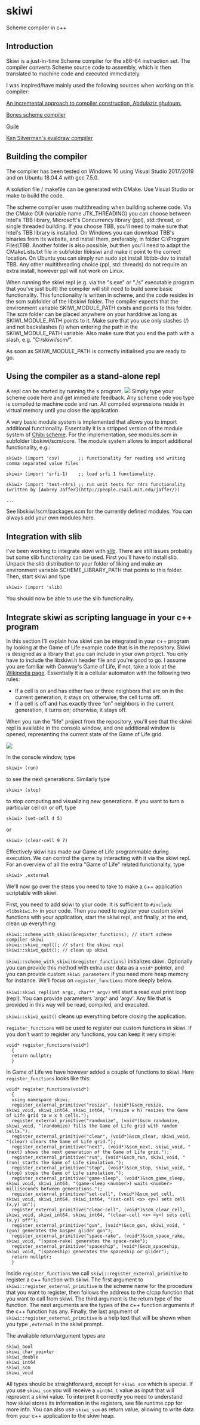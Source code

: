# skiwi
Scheme compiler in c++

Introduction
------------

Skiwi is a just-in-time Scheme compiler for the x86-64 instruction set. The compiler
converts Scheme source code to assembly, which is then translated to machine code and 
executed immediately.

I was inspired/have mainly used the following sources when working on this compiler:

[An incremental approach to compiler construction, Abdulaziz ghuloum.](http://scheme2006.cs.uchicago.edu/11-ghuloum.pdf)

[Bones scheme compiler](http://www.call-with-current-continuation.org/bones/)

[Guile](https://www.gnu.org/software/guile/)

[Ken Silverman's evaldraw compiler](http://advsys.net/ken/download.htm)

Building the compiler
---------------------

The compiler has been tested on Windows 10 using Visual Studio 2017/2019 and on Ubuntu 18.04.4
with gcc 7.5.0.

A solution file / makefile can be generated with CMake. Use Visual Studio or make to build the code.

The scheme compiler uses multithreading when building scheme code. Via the CMake GUI (variable name JTK_THREADING) you can choose between Intel's TBB library, Microsoft's Concurrency library (ppl), std::thread, or single threaded building. If you choose TBB, you'll need to make sure that Intel's TBB library is installed. On Windows you can download TBB's binaries from its website, and install them, preferably, in folder C:\Program Files\TBB. Another folder is also possible, but then you'll need to adapt the CMakeLists.txt file in subfolder libksiwi and make it point to the correct location. On Ubuntu you can simply run 
  sudo apt install libtbb-dev 
to install TBB. Any other multithreading choice (ppl, std::threads) do not require an extra install, however ppl will not work on Linux.

When running the skiwi repl (e.g. via the "s.exe" or "./s" executable program that you've just built) the compiler will still need to build some basic functionality. This functionality is written in scheme, and the code resides in the scm subfolder of the libskiwi folder. The compiler expects that the environment variable SKIWI_MODULE_PATH exists and points to this folder. The scm folder can be placed anywhere on your harddrive as long as SKIWI_MODULE_PATH points to it. Make sure that you use only slashes (/) and not backslashes (\\) when entering the path in the SKIWI_MODULE_PATH variable. Also make sure that you end the path with a slash, e.g. "C:/skiwi/scm/".

As soon as SKIWI_MODULE_PATH is correctly initialised you are ready to go.

Using the compiler as a stand-alone repl
----------------------------------------

A repl can be started by running the s program. 
![](images/s_repl.png)
Simply type your scheme code here and get immediate feedback.
Any scheme code you type is compiled to machine code and run. All compiled expressions reside in virtual memory until you close the application. 

A very basic module system is implemented that allows you to import additional functionality. Essentially it is a stripped version of the module system of [Chibi scheme](https://github.com/ashinn/chibi-scheme). For the implementation, see modules.scm in subfolder libskiwi/scm/core.
The module system allows to import additional functionality, e.g.:

    skiwi> (import 'csv)       ;; functionality for reading and writing comma separated value files
  
    skiwi> (import 'srfi-1)    ;; load srfi 1 functionality.
  
    skiwi> (import 'test-r4rs) ;; run unit tests for r4rs functionality (written by [Aubrey Jaffer](http://people.csail.mit.edu/jaffer/))
  
    ...
  
See libskiwi/scm/packages.scm for the currently defined modules. You can always add your own modules here.

Integration with slib
---------------------
I've been working to integrate skiwi with [slib](http://people.csail.mit.edu/jaffer/SLIB). There are still issues probably but some slib functionality can be used. First you'll have to install slib. Unpack the slib distribution to your folder of liking and make an environment variable SCHEME_LIBRARY_PATH that points to this folder. Then, start skiwi and type 

    skiwi> (import 'slib)
You should now be able to use the slib functionality.

Integrate skiwi as scripting language in your c++ program
-----------------------------------------------------------
In this section I'll explain how skiwi can be integrated in your c++ program by looking at the Game of Life example code that is in the repository.
Skiwi is designed as a library that you can include in your own project. You only have to include the libskiwi.h header file and you're good to go.
I assume you are familiar with Conway's Game of Life, if not, take a look at the [Wikipedia page](https://en.wikipedia.org/wiki/Conway%27s_Game_of_Life). Essentially it is a cellular automaton with the following two rules:
-  If a cell is on and has either two or three neighbors that are on in the current generation, it stays on; otherwise, the cell turns off.
 - If a cell is off and has exactly three “on” neighbors in the current generation, it turns on; otherwise, it stays off. 
 
When you run the "life" project from the repository, you'll see that the skiwi repl is available in the console window, and one additional window is opened, representing the current state of the Game of Life grid. 

![](images/life.png)

In the console window, type

    skiwi> (run)
to see the next generations. Similarly type

    skiwi> (stop)
to stop computing and visualizing new generations. If you want to turn a particular cell on or off, type

    skiwi> (set-cell 4 5)
or

    skiwi> (clear-cell 9 7)
Effectively skiwi has made our Game of Life programmable during execution. We can control the game by interacting with it via the skiwi repl.
For an overview of all the extra "Game of Life" related functionality, type

    skiwi> ,external

We'll now go over the steps you need to take to make a c++ application scriptable with skiwi.

First, you need to add skiwi to your code. It is sufficient to `#include <libskiwi.h>` in your code. Then you need to register your custom skiwi functions with your application, start the skiwi repl, and finally, at the end, clean up everything:

    skiwi::scheme_with_skiwi(&register_functions); // start scheme compiler skiwi
    skiwi::skiwi_repl(); // start the skiwi repl
    skiwi::skiwi_quit(); // clean up skiwi
    
`skiwi::scheme_with_skiwi(&register_functions)` initializes skiwi. Optionally you can provide this method with extra user data as a `void*` pointer, and you can provide custom `skiwi_parameters` if you need more heap memory for instance. We'll focus on `register_functions` more deeply below.

`skiwi:skiwi_repl(int argc, char** argv)` will start a read eval print loop (repl). You can provide parameters 'argc' and 'argv'. Any file that is provided in this way will be read, compiled, and executed.

`skiwi::skiwi_quit()` cleans up everything before closing the application.

`register_functions` will be used to register our custom functions in skiwi. If you don't want to register any functions, you can keep it very simple:

    void* register_functions(void*)
      {
      return nullptr;
      }
      
In Game of Life we have however added a couple of functions to skiwi. Here `register_functions` looks like this:

    void* register_functions(void*)
      {
      using namespace skiwi;
      register_external_primitive("resize", (void*)&scm_resize, skiwi_void, skiwi_int64, skiwi_int64, "(resize w h) resizes the Game of Life grid to w x h cells.");
      register_external_primitive("randomize", (void*)&scm_randomize, skiwi_void, "(randomize) fills the Game of Life grid with random cells.");
      register_external_primitive("clear", (void*)&scm_clear, skiwi_void, "(clear) clears the Game of Life grid.");
      register_external_primitive("next", (void*)&scm_next, skiwi_void, "(next) shows the next generation of the Game of Life grid.");
      register_external_primitive("run", (void*)&scm_run, skiwi_void, "(run) starts the Game of Life simulation.");
      register_external_primitive("stop", (void*)&scm_stop, skiwi_void, "(stop) stops the Game of Life simulation.");
      register_external_primitive("game-sleep", (void*)&scm_game_sleep, skiwi_void, skiwi_int64, "(game-sleep <number>) waits <number> milliseconds between generations.");
      register_external_primitive("set-cell", (void*)&scm_set_cell, skiwi_void, skiwi_int64, skiwi_int64, "(set-cell <x> <y>) sets cell (x,y) on");
      register_external_primitive("clear-cell", (void*)&scm_clear_cell, skiwi_void, skiwi_int64, skiwi_int64, "(clear-cell <x> <y>) sets cell (x,y) off");
      register_external_primitive("gun", (void*)&scm_gun, skiwi_void, "(gun) generates the Gosper glider gun");
      register_external_primitive("space-rake", (void*)&scm_space_rake, skiwi_void, "(space-rake) generates the space-rake");
      register_external_primitive("spaceship", (void*)&scm_spaceship, skiwi_void, "(spaceship) generates the spaceship or glider");
      return nullptr;
      }

Inside `register_functions` we call `skiwi::register_external_primitive` to register a c++ function with skiwi.
The first argument to `skiwi::register_external_primitive` is the scheme name for the procedure that you want to register, then follows the address to the c/cpp function that you want to call from skiwi. The third argument is the return type of the function. The next arguments are the types of the c++ function arguments if the c++ function has any. Finally, the last argument of `skiwi::register_external_primitive` is a help text that will be shown when you type `,external` in the skiwi prompt.

The available return/argument types are

    skiwi_bool
    skiwi_char_pointer
    skiwi_double
    skiwi_int64
    skiwi_scm
    skiwi_void    
All types should be straightforward, except for `skiwi_scm` which is special. If you use `skiwi_scm` you will receive a `uint64_t` value as input that will represent a skiwi value. To interpret it correctly you need to understand how skiwi stores its information in the registers, see file runtime.cpp for more info. You can also use `skiwi_scm` as return value, allowing to write data from your c++ application to the skiwi heap.

